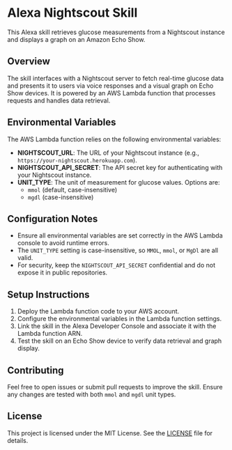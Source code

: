 # Alexa Nightscout Skill

This Alexa skill retrieves glucose measurements from a Nightscout instance and displays a graph on an Amazon Echo Show.

## Overview

The skill interfaces with a Nightscout server to fetch real-time glucose data and presents it to users via voice responses and a visual graph on Echo Show devices. It is powered by an AWS Lambda function that processes requests and handles data retrieval.

## Environmental Variables

The AWS Lambda function relies on the following environmental variables:

- **NIGHTSCOUT_URL**: The URL of your Nightscout instance (e.g., `https://your-nightscout.herokuapp.com`).
- **NIGHTSCOUT_API_SECRET**: The API secret key for authenticating with your Nightscout instance.
- **UNIT_TYPE**: The unit of measurement for glucose values. Options are:
  - `mmol` (default, case-insensitive)
  - `mgdl` (case-insensitive)

## Configuration Notes

- Ensure all environmental variables are set correctly in the AWS Lambda console to avoid runtime errors.
- The `UNIT_TYPE` setting is case-insensitive, so `MMOL`, `mmol`, or `MgDl` are all valid.
- For security, keep the `NIGHTSCOUT_API_SECRET` confidential and do not expose it in public repositories.

## Setup Instructions

1. Deploy the Lambda function code to your AWS account.
2. Configure the environmental variables in the Lambda function settings.
3. Link the skill in the Alexa Developer Console and associate it with the Lambda function ARN.
4. Test the skill on an Echo Show device to verify data retrieval and graph display.

## Contributing

Feel free to open issues or submit pull requests to improve the skill. Ensure any changes are tested with both `mmol` and `mgdl` unit types.

## License

This project is licensed under the MIT License. See the [LICENSE](LICENSE) file for details.